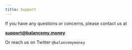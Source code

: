 ```yaml
---
title: Support
---
```


If you have any questions or concerns, please contact us at

**support@balancemy.money**

Or reach us on Twitter `@balancemymoney`
